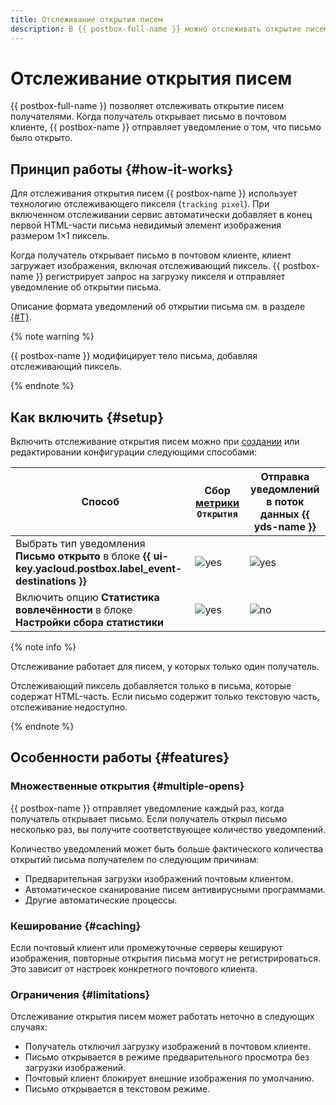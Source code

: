 ```yaml
---
title: Отслеживание открытия писем
description: В {{ postbox-full-name }} можно отслеживать открытие писем получателями. Когда получатель открывает письмо в почтовом клиенте, {{ postbox-name }} отправляет уведомление о том, что письмо было открыто.
---
```


# Отслеживание открытия писем

{{ postbox-full-name }} позволяет отслеживать открытие писем получателями. Когда получатель открывает письмо в почтовом клиенте, {{ postbox-name }} отправляет уведомление о том, что письмо было открыто.

## Принцип работы {#how-it-works}

Для отслеживания открытия писем {{ postbox-name }} использует технологию отслеживающего пикселя (`tracking pixel`). При включенном отслеживании сервис автоматически добавляет в конец первой HTML-части письма невидимый элемент изображения размером 1×1 пиксель.

Когда получатель открывает письмо в почтовом клиенте, клиент загружает изображения, включая отслеживающий пиксель. {{ postbox-name }} регистрирует запрос на загрузку пикселя и отправляет уведомление об открытии письма.

Описание формата уведомлений об открытии письма см. в разделе [{#T}](notification.md#open).

{% note warning %}

{{ postbox-name }} модифицирует тело письма, добавляя отслеживающий пиксель.

{% endnote %}

## Как включить {#setup}

Включить отслеживание открытия писем можно при [создании](../operations/create-configuration.md) или редактировании конфигурации следующими способами:

Способ | Сбор [метрики](statistics.md#metrics) `Открытия` | Отправка уведомлений в поток данных {{ yds-name }}
--- | --- | ---
Выбрать тип уведомления **Письмо открыто** в блоке **{{ ui-key.yacloud.postbox.label_event-destinations }}** | ![yes](../../_assets/common/yes.svg) | ![yes](../../_assets/common/yes.svg)
Включить опцию **Статистика вовлечённости** в блоке **Настройки сбора статистики** | ![yes](../../_assets/common/yes.svg) | ![no](../../_assets/common/no.svg)

{% note info %}

Отслеживание работает для писем, у которых только один получатель.

Отслеживающий пиксель добавляется только в письма, которые содержат HTML-часть. Если письмо содержит только текстовую часть, отслеживание недоступно.

{% endnote %}

## Особенности работы {#features}

### Множественные открытия {#multiple-opens}

{{ postbox-name }} отправляет уведомление каждый раз, когда получатель открывает письмо. Если получатель открыл письмо несколько раз, вы получите соответствующее количество уведомлений.

Количество уведомлений может быть больше фактического количества открытий письма получателем по следующим причинам:

* Предварительная загрузки изображений почтовым клиентом.
* Автоматическое сканирование писем антивирусными программами.
* Другие автоматические процессы.

### Кеширование {#caching}

Если почтовый клиент или промежуточные серверы кешируют изображения, повторные открытия письма могут не регистрироваться. Это зависит от настроек конкретного почтового клиента.

### Ограничения {#limitations}

Отслеживание открытия писем может работать неточно в следующих случаях:

* Получатель отключил загрузку изображений в почтовом клиенте.
* Письмо открывается в режиме предварительного просмотра без загрузки изображений.
* Почтовый клиент блокирует внешние изображения по умолчанию.
* Письмо открывается в текстовом режиме.
